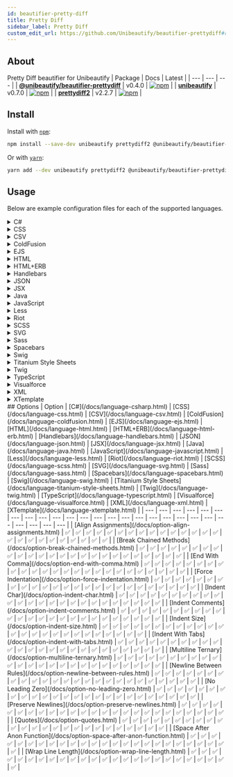 ```yaml
---
id: beautifier-pretty-diff
title: Pretty Diff
sidebar_label: Pretty Diff
custom_edit_url: https://github.com/Unibeautify/beautifier-prettydiff#readme
---
```

## About
Pretty Diff beautifier for Unibeautify
| Package | Docs | Latest |
| --- | --- | --- |
| **[@unibeautify/beautifier-prettydiff](https://www.npmjs.com/package/@unibeautify/beautifier-prettydiff)** | v0.4.0 | [![npm](https://img.shields.io/npm/v/@unibeautify/beautifier-prettydiff.svg)](https://www.npmjs.com/package/@unibeautify/beautifier-prettydiff) |
| **[unibeautify](https://www.npmjs.com/package/unibeautify)** | v0.7.0 | [![npm](https://img.shields.io/npm/v/unibeautify.svg)](https://www.npmjs.com/package/unibeautify) |
| **[prettydiff2](https://www.npmjs.com/package/prettydiff2)** | v2.2.7 | [![npm](https://img.shields.io/npm/v/prettydiff2.svg)](https://www.npmjs.com/package/prettydiff2) |
## Install
Install with [`npm`](https://www.npmjs.com/):
```bash
npm install --save-dev unibeautify prettydiff2 @unibeautify/beautifier-prettydiff
```
Or with [`yarn`](https://yarnpkg.com/):
```bash
yarn add --dev unibeautify prettydiff2 @unibeautify/beautifier-prettydiff
```
## Usage
Below are example configuration files for each of the supported languages.
<details><summary>C#</summary>
A `.unibeautifyrc.json` file would look like the following:
```json
{
  "C#": {
    "beautifiers": [
      "Pretty Diff"
    ]
  }
}
```
</details>
<details><summary>CSS</summary>
A `.unibeautifyrc.json` file would look like the following:
```json
{
  "CSS": {
    "beautifiers": [
      "Pretty Diff"
    ]
  }
}
```
</details>
<details><summary>CSV</summary>
A `.unibeautifyrc.json` file would look like the following:
```json
{
  "CSV": {
    "beautifiers": [
      "Pretty Diff"
    ]
  }
}
```
</details>
<details><summary>ColdFusion</summary>
A `.unibeautifyrc.json` file would look like the following:
```json
{
  "ColdFusion": {
    "beautifiers": [
      "Pretty Diff"
    ]
  }
}
```
</details>
<details><summary>EJS</summary>
A `.unibeautifyrc.json` file would look like the following:
```json
{
  "EJS": {
    "beautifiers": [
      "Pretty Diff"
    ]
  }
}
```
</details>
<details><summary>HTML</summary>
A `.unibeautifyrc.json` file would look like the following:
```json
{
  "HTML": {
    "beautifiers": [
      "Pretty Diff"
    ]
  }
}
```
</details>
<details><summary>HTML+ERB</summary>
A `.unibeautifyrc.json` file would look like the following:
```json
{
  "HTML+ERB": {
    "beautifiers": [
      "Pretty Diff"
    ]
  }
}
```
</details>
<details><summary>Handlebars</summary>
A `.unibeautifyrc.json` file would look like the following:
```json
{
  "Handlebars": {
    "beautifiers": [
      "Pretty Diff"
    ]
  }
}
```
</details>
<details><summary>JSON</summary>
A `.unibeautifyrc.json` file would look like the following:
```json
{
  "JSON": {
    "beautifiers": [
      "Pretty Diff"
    ]
  }
}
```
</details>
<details><summary>JSX</summary>
A `.unibeautifyrc.json` file would look like the following:
```json
{
  "JSX": {
    "beautifiers": [
      "Pretty Diff"
    ]
  }
}
```
</details>
<details><summary>Java</summary>
A `.unibeautifyrc.json` file would look like the following:
```json
{
  "Java": {
    "beautifiers": [
      "Pretty Diff"
    ]
  }
}
```
</details>
<details><summary>JavaScript</summary>
A `.unibeautifyrc.json` file would look like the following:
```json
{
  "JavaScript": {
    "beautifiers": [
      "Pretty Diff"
    ]
  }
}
```
</details>
<details><summary>Less</summary>
A `.unibeautifyrc.json` file would look like the following:
```json
{
  "Less": {
    "beautifiers": [
      "Pretty Diff"
    ]
  }
}
```
</details>
<details><summary>Riot</summary>
A `.unibeautifyrc.json` file would look like the following:
```json
{
  "Riot": {
    "beautifiers": [
      "Pretty Diff"
    ]
  }
}
```
</details>
<details><summary>SCSS</summary>
A `.unibeautifyrc.json` file would look like the following:
```json
{
  "SCSS": {
    "beautifiers": [
      "Pretty Diff"
    ]
  }
}
```
</details>
<details><summary>SVG</summary>
A `.unibeautifyrc.json` file would look like the following:
```json
{
  "SVG": {
    "beautifiers": [
      "Pretty Diff"
    ]
  }
}
```
</details>
<details><summary>Sass</summary>
A `.unibeautifyrc.json` file would look like the following:
```json
{
  "Sass": {
    "beautifiers": [
      "Pretty Diff"
    ]
  }
}
```
</details>
<details><summary>Spacebars</summary>
A `.unibeautifyrc.json` file would look like the following:
```json
{
  "Spacebars": {
    "beautifiers": [
      "Pretty Diff"
    ]
  }
}
```
</details>
<details><summary>Swig</summary>
A `.unibeautifyrc.json` file would look like the following:
```json
{
  "Swig": {
    "beautifiers": [
      "Pretty Diff"
    ]
  }
}
```
</details>
<details><summary>Titanium Style Sheets</summary>
A `.unibeautifyrc.json` file would look like the following:
```json
{
  "Titanium Style Sheets": {
    "beautifiers": [
      "Pretty Diff"
    ]
  }
}
```
</details>
<details><summary>Twig</summary>
A `.unibeautifyrc.json` file would look like the following:
```json
{
  "Twig": {
    "beautifiers": [
      "Pretty Diff"
    ]
  }
}
```
</details>
<details><summary>TypeScript</summary>
A `.unibeautifyrc.json` file would look like the following:
```json
{
  "TypeScript": {
    "beautifiers": [
      "Pretty Diff"
    ]
  }
}
```
</details>
<details><summary>Visualforce</summary>
A `.unibeautifyrc.json` file would look like the following:
```json
{
  "Visualforce": {
    "beautifiers": [
      "Pretty Diff"
    ]
  }
}
```
</details>
<details><summary>XML</summary>
A `.unibeautifyrc.json` file would look like the following:
```json
{
  "XML": {
    "beautifiers": [
      "Pretty Diff"
    ]
  }
}
```
</details>
<details><summary>XTemplate</summary>
A `.unibeautifyrc.json` file would look like the following:
```json
{
  "XTemplate": {
    "beautifiers": [
      "Pretty Diff"
    ]
  }
}
```
</details>
## Options
| Option | [C#](/docs/language-csharp.html) | [CSS](/docs/language-css.html) | [CSV](/docs/language-csv.html) | [ColdFusion](/docs/language-coldfusion.html) | [EJS](/docs/language-ejs.html) | [HTML](/docs/language-html.html) | [HTML+ERB](/docs/language-html-erb.html) | [Handlebars](/docs/language-handlebars.html) | [JSON](/docs/language-json.html) | [JSX](/docs/language-jsx.html) | [Java](/docs/language-java.html) | [JavaScript](/docs/language-javascript.html) | [Less](/docs/language-less.html) | [Riot](/docs/language-riot.html) | [SCSS](/docs/language-scss.html) | [SVG](/docs/language-svg.html) | [Sass](/docs/language-sass.html) | [Spacebars](/docs/language-spacebars.html) | [Swig](/docs/language-swig.html) | [Titanium Style Sheets](/docs/language-titanium-style-sheets.html) | [Twig](/docs/language-twig.html) | [TypeScript](/docs/language-typescript.html) | [Visualforce](/docs/language-visualforce.html) | [XML](/docs/language-xml.html) | [XTemplate](/docs/language-xtemplate.html) |
| --- | --- | --- | --- | --- | --- | --- | --- | --- | --- | --- | --- | --- | --- | --- | --- | --- | --- | --- | --- | --- | --- | --- | --- | --- | --- |
| [Align Assignments](/docs/option-align-assignments.html) | &#9989; | &#9989; | &#9989; | &#9989; | &#9989; | &#9989; | &#9989; | &#9989; | &#9989; | &#9989; | &#9989; | &#9989; | &#9989; | &#9989; | &#9989; | &#9989; | &#9989; | &#9989; | &#9989; | &#9989; | &#9989; | &#9989; | &#9989; | &#9989; | &#9989; |
| [Break Chained Methods](/docs/option-break-chained-methods.html) | &#9989; | &#9989; | &#9989; | &#9989; | &#9989; | &#9989; | &#9989; | &#9989; | &#9989; | &#9989; | &#9989; | &#9989; | &#9989; | &#9989; | &#9989; | &#9989; | &#9989; | &#9989; | &#9989; | &#9989; | &#9989; | &#9989; | &#9989; | &#9989; | &#9989; |
| [End With Comma](/docs/option-end-with-comma.html) | &#9989; | &#9989; | &#9989; | &#9989; | &#9989; | &#9989; | &#9989; | &#9989; | &#9989; | &#9989; | &#9989; | &#9989; | &#9989; | &#9989; | &#9989; | &#9989; | &#9989; | &#9989; | &#9989; | &#9989; | &#9989; | &#9989; | &#9989; | &#9989; | &#9989; |
| [Force Indentation](/docs/option-force-indentation.html) | &#9989; | &#9989; | &#9989; | &#9989; | &#9989; | &#9989; | &#9989; | &#9989; | &#9989; | &#9989; | &#9989; | &#9989; | &#9989; | &#9989; | &#9989; | &#9989; | &#9989; | &#9989; | &#9989; | &#9989; | &#9989; | &#9989; | &#9989; | &#9989; | &#9989; |
| [Indent Char](/docs/option-indent-char.html) | &#9989; | &#9989; | &#9989; | &#9989; | &#9989; | &#9989; | &#9989; | &#9989; | &#9989; | &#9989; | &#9989; | &#9989; | &#9989; | &#9989; | &#9989; | &#9989; | &#9989; | &#9989; | &#9989; | &#9989; | &#9989; | &#9989; | &#9989; | &#9989; | &#9989; |
| [Indent Comments](/docs/option-indent-comments.html) | &#9989; | &#9989; | &#9989; | &#9989; | &#9989; | &#9989; | &#9989; | &#9989; | &#9989; | &#9989; | &#9989; | &#9989; | &#9989; | &#9989; | &#9989; | &#9989; | &#9989; | &#9989; | &#9989; | &#9989; | &#9989; | &#9989; | &#9989; | &#9989; | &#9989; |
| [Indent Size](/docs/option-indent-size.html) | &#9989; | &#9989; | &#9989; | &#9989; | &#9989; | &#9989; | &#9989; | &#9989; | &#9989; | &#9989; | &#9989; | &#9989; | &#9989; | &#9989; | &#9989; | &#9989; | &#9989; | &#9989; | &#9989; | &#9989; | &#9989; | &#9989; | &#9989; | &#9989; | &#9989; |
| [Indent With Tabs](/docs/option-indent-with-tabs.html) | &#9989; | &#9989; | &#9989; | &#9989; | &#9989; | &#9989; | &#9989; | &#9989; | &#9989; | &#9989; | &#9989; | &#9989; | &#9989; | &#9989; | &#9989; | &#9989; | &#9989; | &#9989; | &#9989; | &#9989; | &#9989; | &#9989; | &#9989; | &#9989; | &#9989; |
| [Multiline Ternary](/docs/option-multiline-ternary.html) | &#9989; | &#9989; | &#9989; | &#9989; | &#9989; | &#9989; | &#9989; | &#9989; | &#9989; | &#9989; | &#9989; | &#9989; | &#9989; | &#9989; | &#9989; | &#9989; | &#9989; | &#9989; | &#9989; | &#9989; | &#9989; | &#9989; | &#9989; | &#9989; | &#9989; |
| [Newline Between Rules](/docs/option-newline-between-rules.html) | &#9989; | &#9989; | &#9989; | &#9989; | &#9989; | &#9989; | &#9989; | &#9989; | &#9989; | &#9989; | &#9989; | &#9989; | &#9989; | &#9989; | &#9989; | &#9989; | &#9989; | &#9989; | &#9989; | &#9989; | &#9989; | &#9989; | &#9989; | &#9989; | &#9989; |
| [No Leading Zero](/docs/option-no-leading-zero.html) | &#9989; | &#9989; | &#9989; | &#9989; | &#9989; | &#9989; | &#9989; | &#9989; | &#9989; | &#9989; | &#9989; | &#9989; | &#9989; | &#9989; | &#9989; | &#9989; | &#9989; | &#9989; | &#9989; | &#9989; | &#9989; | &#9989; | &#9989; | &#9989; | &#9989; |
| [Preserve Newlines](/docs/option-preserve-newlines.html) | &#9989; | &#9989; | &#9989; | &#9989; | &#9989; | &#9989; | &#9989; | &#9989; | &#9989; | &#9989; | &#9989; | &#9989; | &#9989; | &#9989; | &#9989; | &#9989; | &#9989; | &#9989; | &#9989; | &#9989; | &#9989; | &#9989; | &#9989; | &#9989; | &#9989; |
| [Quotes](/docs/option-quotes.html) | &#9989; | &#9989; | &#9989; | &#9989; | &#9989; | &#9989; | &#9989; | &#9989; | &#9989; | &#9989; | &#9989; | &#9989; | &#9989; | &#9989; | &#9989; | &#9989; | &#9989; | &#9989; | &#9989; | &#9989; | &#9989; | &#9989; | &#9989; | &#9989; | &#9989; |
| [Space After Anon Function](/docs/option-space-after-anon-function.html) | &#9989; | &#9989; | &#9989; | &#9989; | &#9989; | &#9989; | &#9989; | &#9989; | &#9989; | &#9989; | &#9989; | &#9989; | &#9989; | &#9989; | &#9989; | &#9989; | &#9989; | &#9989; | &#9989; | &#9989; | &#9989; | &#9989; | &#9989; | &#9989; | &#9989; |
| [Wrap Line Length](/docs/option-wrap-line-length.html) | &#9989; | &#9989; | &#9989; | &#9989; | &#9989; | &#9989; | &#9989; | &#9989; | &#9989; | &#9989; | &#9989; | &#9989; | &#9989; | &#9989; | &#9989; | &#9989; | &#9989; | &#9989; | &#9989; | &#9989; | &#9989; | &#9989; | &#9989; | &#9989; | &#9989; |